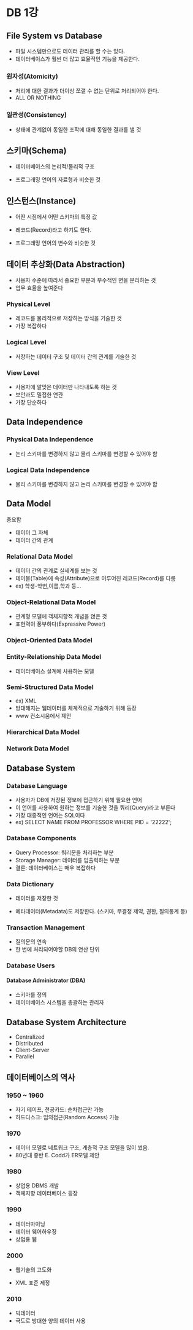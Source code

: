 # DB 1강

## File System vs Database

* 파일 시스템만으로도 데이터 관리를 할 수는 있다.
* 데이터베이스가 훨씬 더 많고 효율적인 기능을 제공한다.

### 원자성(Atomicity)

* 처리에 대한 결과가 더이상 쪼갤 수 없는 단위로 처리되어야 한다.
* ALL OR NOTHING

### 일관성(Consistency)

* 상태에 관계없이 동일한 조작에 대해 동일한 결과를 낼 것

## 스키마(Schema)

- 데이터베이스의 논리적/물리적 구조

- 프로그래밍 언어의 자료형과 비슷한 것

## 인스턴스(Instance)

- 어떤 시점에서 어떤 스키마의 특정 값
- 레코드(Record)라고 하기도 한다.

- 프로그래밍 언어의 변수와 비슷한 것



## 데이터 추상화(Data Abstraction)

* 사용자 수준에 따라서 중요한 부분과 부수적인 면을 분리하는 것
* 업무 효율을 높여준다

### Physical Level

* 레코드를 물리적으로 저장하는 방식을 기술한 것
* 가장 복잡하다

### Logical Level

* 저장하는 데이터 구조 및 데이터 간의 관계를 기술한 것

### View Level

* 사용자에 알맞은 데이터만 나타내도록 하는 것
* 보안과도 밀접한 연관
* 가장 단순하다

## Data Independence

### Physical Data Independence

* 논리 스키마를 변경하지 않고 물리 스키마를 변경할 수 있어야 함

### Logical Data Independence

* 물리 스키마를 변경하지 않고 논리 스키마를 변경할 수 있어야 함

## Data Model

중요함

* 데이터 그 자체
* 데이터 간의 관계

### Relational Data Model

* 데이터 간의 관계로 실세계를 보는 것
* 테이블(Table)에 속성(Attribute)으로 이루어진 레코드(Record)를 다룸
* ex) 학생-학번,이름,학과 등...

### Object-Relational Data Model

* 관계형 모델에 객체지향적 개념을 얹은 것
* 표현력이 풍부하다(Expressive Power)

### Object-Oriented Data Model

### Entity-Relationship Data Model

* 데이터베이스 설계에 사용하는 모델

### Semi-Structured Data Model

* ex) XML
* 방대해지는 웹데이터를 체계적으로 기술하기 위해 등장
* www 컨소시움에서 제안

### Hierarchical Data Model

### Network Data Model

## Database System

### Database Language

* 사용자가 DB에 저장된 정보에 접근하기 위해 필요한 언어
* 이 언어를 사용하여 원하는 정보를 기술한 것을 쿼리(Query)라고 부른다
* 가장 대중적인 언어는 SQL이다
* ex) SELECT NAME FROM PROFESSOR WHERE PID = '22222';

### Database Components

* Query Processor: 쿼리문을 처리하는 부분
* Storage Manager: 데이터를 입출력하는 부분
* 결론: 데이터베이스는 매우 복잡하다

### Data Dictionary

* 데이터를 저장한 것

* 메타데이터(Metadata)도 저장한다. (스키마, 무결정 제약, 권한, 질의통계 등)

### Transaction Management

* 질의문의 연속
* 한 번에 처리되어야할 DB의 연산 단위

### Database Users

#### Database Administrator (DBA)

* 스키마를 정의
* 데이터베이스 시스템을 총괄하는 관리자

## Database System Architecture

* Centralized
* Distributed
* Client-Server
* Parallel

## 데이터베이스의 역사

### 1950 ~ 1960

* 자기 테이프, 천공카드: 순차접근만 가능
* 하드디스크: 임의접근(Random Access) 가능

### 1970

- 데이터 모델로 네트워크 구조, 계층적 구조 모델을 많이 썼음. 
- 80년대 중반 E. Codd가 ER모델 제안

### 1980

* 상업용 DBMS 개발
* 객체지향 데이터베이스 등장

### 1990

* 데이터마이닝
* 데이터 웨어하우징
* 상업용 웹

### 2000

* 웹기술의 고도화

* XML 표준 제정

### 2010

* 빅데이터
* 극도로 방대한 양의 데이터 사용